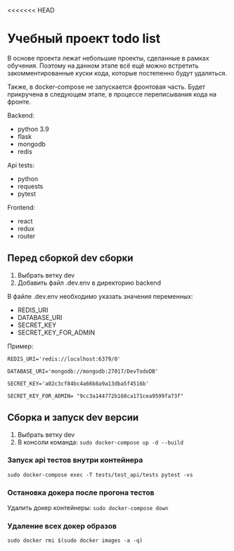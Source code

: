 <<<<<<< HEAD
# Учебный проект todo list

В основе проекта лежат небольшие проекты, сделанные в рамках обучения.
Поэтому на данном этапе всё ещё можно встретить закомментированные куски кода,
которые постепенно будут удаляться.

Также, в docker-compose не запускается фронтовая часть. Будет прикручена в следующем этапе,
в процессе переписывания кода на фронте.

Backend:
- python 3.9
- flask
- mongodb
- redis

Api tests:
- python
- requests
- pytest

Frontend:
- react
- redux
- router

## Перед сборкой dev сборки
1. Выбрать ветку dev
2. Добавить файл .dev.env в директорию backend

В файле .dev.env необходимо указать значения переменных:
- REDIS_URI
- DATABASE_URI
- SECRET_KEY
- SECRET_KEY_FOR_ADMIN

Пример:

`REDIS_URI='redis://localhost:6379/0'`

`DATABASE_URI='mongodb://mongodb:27017/DevTodoDB'`

`SECRET_KEY='a02c3cf84bc4a66b8a9a13dba5f4516b'`

`SECRET_KEY_FOR_ADMIN= "9cc3a144772b168ca171cea9599fa73f"`

## Cборка и запуск dev версии

1. Выбрать ветку dev
2. В консоли команда: `sudo docker-compose up -d --build`

### Запуск api тестов внутри контейнера

`sudo docker-compose exec -T tests/test_api/tests pytest -vs`

### Остановка докера после прогона тестов

Удалить докер контейнеры: `sudo docker-compose down`

### Удаление всех докер образов

`sudo docker rmi $(sudo docker images -a -q)`